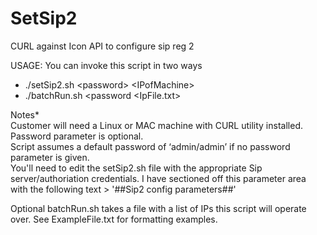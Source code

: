 # SetSip2
CURL against Icon API to configure sip reg 2

USAGE: You can invoke this script in two ways

- ./setSip2.sh <<password>password> <IPofMachine<IpOfMachine>>
- ./batchRun.sh <password <IpFile.txt>
  
Notes* <br />
Customer will need a Linux or MAC machine with CURL utility installed.  
Password parameter is optional.  
Script assumes a default password of ‘admin/admin’ if no password parameter is given.  
You'll need to edit the setSip2.sh file with the appropriate Sip server/authoriation credentials. I have sectioned off this parameter area with the following text > '##Sip2 config parameters##'

Optional batchRun.sh takes a file with a list of IPs this script will operate over. See ExampleFile.txt for formatting examples.

